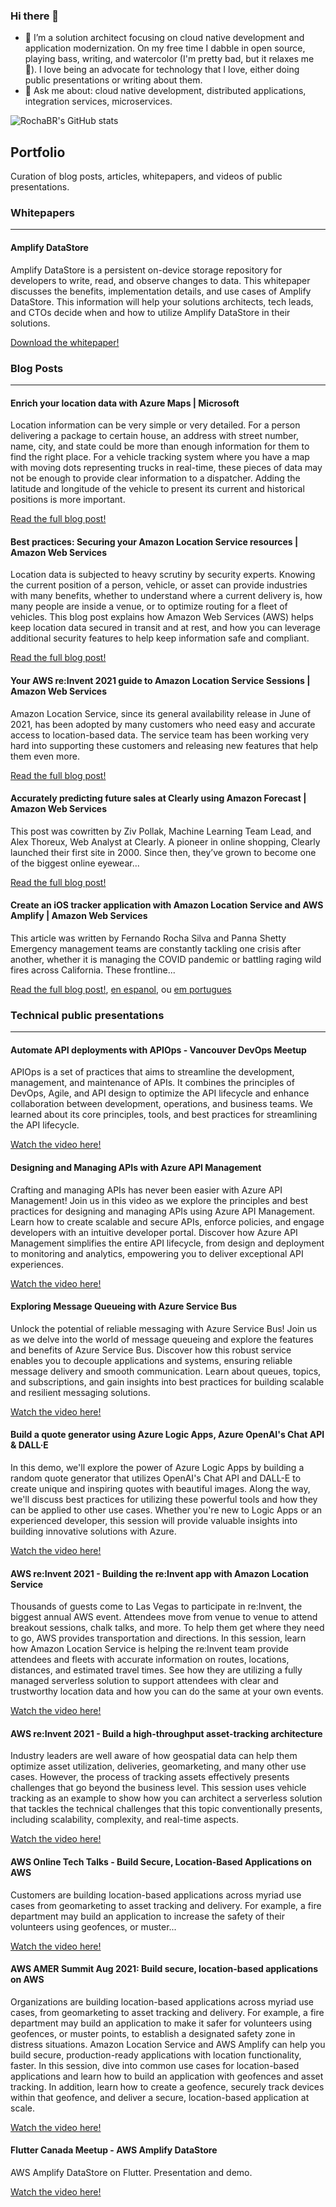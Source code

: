 ### Hi there 👋

- 🔭 I’m a solution architect focusing on cloud native development and application modernization. On my free time I dabble in open source, playing bass, writing, and watercolor (I'm pretty bad, but it relaxes me 🌱). I love being an advocate for technology that I love, either doing public presentations or writing about them.
- 💬 Ask me about: cloud native development, distributed applications, integration services, microservices.

![RochaBR's GitHub stats](https://github-readme-stats.vercel.app/api?username=rochabr)


## Portfolio

Curation of blog posts, articles, whitepapers, and videos of public presentations.


### Whitepapers
-----

#### Amplify DataStore

Amplify DataStore is a persistent on-device storage repository for developers to write, read, and observe changes to data. This whitepaper discusses the benefits, implementation details, and use cases of Amplify DataStore. This information will help your solutions architects, tech leads, and CTOs decide when and how to utilize Amplify DataStore in their solutions.

[Download the whitepaper!](https://docs.aws.amazon.com/whitepapers/latest/amplify-datastore-implementation/welcome.html)


### Blog Posts
-----

#### Enrich your location data with Azure Maps | Microsoft

Location information can be very simple or very detailed. For a person delivering a package to certain house, an address with street number, name, city, and state could be more than enough information for them to find the right place. For a vehicle tracking system where you have a map with moving dots representing trucks in real-time, these pieces of data may not be enough to provide clear information to a dispatcher. Adding the latitude and longitude of the vehicle to present its current and historical positions is more important.

[Read the full blog post!](https://techcommunity.microsoft.com/t5/azure-maps-blog/enrich-your-location-data-with-azure-maps/ba-p/3764851)

#### Best practices: Securing your Amazon Location Service resources | Amazon Web Services

Location data is subjected to heavy scrutiny by security experts. Knowing the current position of a person, vehicle, or asset can provide industries with many benefits, whether to understand where a current delivery is, how many people are inside a venue, or to optimize routing for a fleet of vehicles. This blog post explains how Amazon Web Services (AWS) helps keep location data secured in transit and at rest, and how you can leverage additional security features to help keep information safe and compliant.

[Read the full blog post!](https://aws.amazon.com/blogs/security/best-practices-securing-your-amazon-location-service-resources/)

#### Your AWS re:Invent 2021 guide to Amazon Location Service Sessions | Amazon Web Services

Amazon Location Service, since its general availability release in June of 2021, has been adopted by many customers who need easy and accurate access to location-based data. The service team has been working very hard into supporting these customers and releasing new features that help them even more.

[Read the full blog post!](https://aws.amazon.com/blogs/mobile/your-aws-reinvent-2021-guide-to-amazon-location-service-sessions/)

#### Accurately predicting future sales at Clearly using Amazon Forecast | Amazon Web Services

This post was cowritten by Ziv Pollak, Machine Learning Team Lead, and Alex Thoreux, Web Analyst at Clearly. A pioneer in online shopping, Clearly launched their first site in 2000. Since then, they’ve grown to become one of the biggest online eyewear...

[Read the full blog post!](https://aws.amazon.com/blogs/machine-learning/accurately-predicting-future-sales-at-clearly-using-amazon-forecast/)

#### Create an iOS tracker application with Amazon Location Service and AWS Amplify | Amazon Web Services

This article was written by Fernando Rocha Silva and Panna Shetty Emergency management teams are constantly tackling one crisis after another, whether it is managing the COVID pandemic or battling raging wild fires across California. These frontline...

[Read the full blog post!](https://aws.amazon.com/blogs/mobile/create-an-ios-tracker-application-with-amazon-location-service-and-aws-amplify/), [en espanol](https://aws.amazon.com/es/blogs/aws-spanish/cree-una-aplicacion-de-seguimiento-para-ios-con-amazon-location-service-y-aws-amplify/), ou [em portugues](https://aws.amazon.com/pt/blogs/aws-brasil/crie-um-aplicativo-de-rastreamento-de-seguranca-para-ios-com-amazon-location-service-e-aws-amplify/)

### Technical public presentations
-----

#### Automate API deployments with APIOps - Vancouver DevOps Meetup

APIOps is a set of practices that aims to streamline the development, management, and maintenance of APIs. It combines the principles of DevOps, Agile, and API design to optimize the API lifecycle and enhance collaboration between development, operations, and business teams. We learned about its core principles, tools, and best practices for streamlining the API lifecycle. 

[Watch the video here!](https://www.youtube.com/watch?v=ElHvrAgz9cc)

#### Designing and Managing APIs with Azure API Management

Crafting and managing APIs has never been easier with Azure API Management! Join us in this video as we explore the principles and best practices for designing and managing APIs using Azure API Management. Learn how to create scalable and secure APIs, enforce policies, and engage developers with an intuitive developer portal. Discover how Azure API Management simplifies the entire API lifecycle, from design and deployment to monitoring and analytics, empowering you to deliver exceptional API experiences.

[Watch the video here!](https://www.youtube.com/watch?v=X6fSJZDZZ0I)

#### Exploring Message Queueing with Azure Service Bus

Unlock the potential of reliable messaging with Azure Service Bus! Join us as we delve into the world of message queueing and explore the features and benefits of Azure Service Bus. Discover how this robust service enables you to decouple applications and systems, ensuring reliable message delivery and smooth communication. Learn about queues, topics, and subscriptions, and gain insights into best practices for building scalable and resilient messaging solutions.

[Watch the video here!](https://www.youtube.com/watch?v=LA-sJzonRYQ)

#### Build a quote generator using Azure Logic Apps, Azure OpenAI's Chat API & DALL·E

In this demo, we'll explore the power of Azure Logic Apps by building a random quote generator that utilizes OpenAI's Chat API and DALL-E to create unique and inspiring quotes with beautiful images. Along the way, we'll discuss best practices for utilizing these powerful tools and how they can be applied to other use cases. Whether you're new to Logic Apps or an experienced developer, this session will provide valuable insights into building innovative solutions with Azure.

[Watch the video here!](https://www.youtube.com/watch?v=7GCrLhHqgJs)

#### AWS re:Invent 2021 - Building the re:Invent app with Amazon Location Service

Thousands of guests come to Las Vegas to participate in re:Invent, the biggest annual AWS event. Attendees move from venue to venue to attend breakout sessions, chalk talks, and more. To help them get where they need to go, AWS provides transportation and directions. In this session, learn how Amazon Location Service is helping the re:Invent team provide attendees and fleets with accurate information on routes, locations, distances, and estimated travel times. See how they are utilizing a fully managed serverless solution to support attendees with clear and trustworthy location data and how you can do the same at your own events.

[Watch the video here!](https://www.youtube.com/watch?v=D0yxgpcmQhQ)

#### AWS re:Invent 2021 - Build a high-throughput asset-tracking architecture

Industry leaders are well aware of how geospatial data can help them optimize asset utilization, deliveries, geomarketing, and many other use cases. However, the process of tracking assets effectively presents challenges that go beyond the business level. This session uses vehicle tracking as an example to show how you can architect a serverless solution that tackles the technical challenges that this topic conventionally presents, including scalability, complexity, and real-time aspects.

[Watch the video here!](https://www.youtube.com/watch?v=G8Rkuu6X-_8)

#### AWS Online Tech Talks - Build Secure, Location-Based Applications on AWS

Customers are building location-based applications across myriad use cases from geomarketing to asset tracking and delivery. For example, a fire department may build an application to increase the safety of their volunteers using geofences, or muster...

[Watch the video here!](https://www.youtube.com/watch?v=Y7HVRlhMt8s)

#### AWS AMER Summit Aug 2021: Build secure, location-based applications on AWS

Organizations are building location-based applications across myriad use cases, from geomarketing to asset tracking and delivery. For example, a fire department may build an application to make it safer for volunteers using geofences, or muster points, to establish a designated safety zone in distress situations. Amazon Location Service and AWS Amplify can help you build secure, production-ready applications with location functionality, faster. In this session, dive into common use cases for location-based applications and learn how to build an application with geofences and asset tracking. In addition, learn how to create a geofence, securely track devices within that geofence, and deliver a secure, location-based application at scale.

[Watch the video here!](https://www.youtube.com/watch?v=uHk5CYVyx-s)

#### Flutter Canada Meetup - AWS Amplify DataStore

AWS Amplify DataStore on Flutter. Presentation and demo.

[Watch the video here!](https://www.youtube.com/watch?v=GD1ObqC-6Qg)
